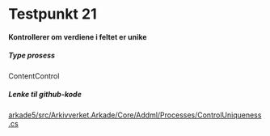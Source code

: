 # Testpunkt 21
#### Kontrollerer om verdiene i feltet er unike

<Beskrivelse/>

##### Type prosess
ContentControl

##### Lenke til github-kode
[arkade5/src/Arkivverket.Arkade/Core/Addml/Processes/ControlUniqueness.cs](https://github.com/arkivverket/arkade5/blob/master/src/Arkivverket.Arkade/Core/Addml/Processes/ControlUniqueness.cs)